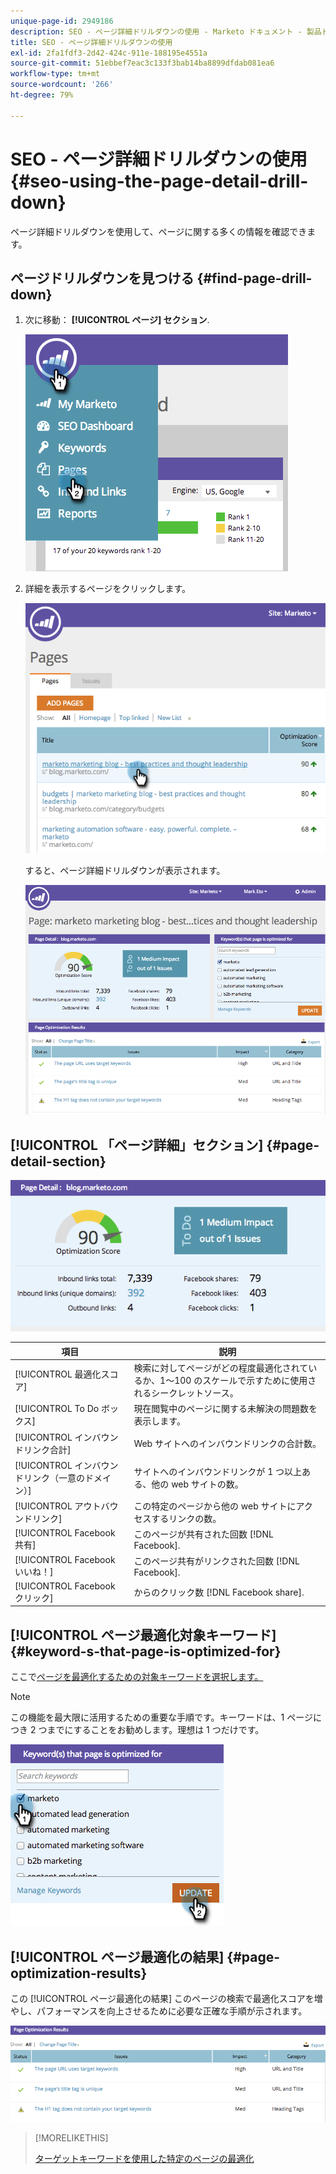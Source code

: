 ```yaml
---
unique-page-id: 2949186
description: SEO - ページ詳細ドリルダウンの使用 - Marketo ドキュメント - 製品ドキュメント
title: SEO - ページ詳細ドリルダウンの使用
exl-id: 2fa1fdf3-2d42-424c-911e-188195e4551a
source-git-commit: 51ebbef7eac3c133f3bab14ba8899dfdab081ea6
workflow-type: tm+mt
source-wordcount: '266'
ht-degree: 79%

---
```


# SEO - ページ詳細ドリルダウンの使用 {#seo-using-the-page-detail-drill-down}

ページ詳細ドリルダウンを使用して、ページに関する多くの情報を確認できます。

## ページドリルダウンを見つける {#find-page-drill-down}

1. 次に移動： **[!UICONTROL ページ] セクション**.

   ![](assets/image2014-9-17-21-3a54-3a53.png)

1. 詳細を表示するページをクリックします。

   ![](assets/image2014-9-17-21-3a54-3a58.png)

   すると、ページ詳細ドリルダウンが表示されます。

   ![](assets/image2014-9-17-21-3a55-3a2.png)

## [!UICONTROL 「ページ詳細」セクション] {#page-detail-section}

![](assets/image2014-9-17-21-3a55-3a46.png)

| 項目 | 説明 |
|---|---|
| [!UICONTROL 最適化スコア] | 検索に対してページがどの程度最適化されているか、1～100 のスケールで示すために使用されるシークレットソース。 |
| [!UICONTROL To Do ボックス] | 現在閲覧中のページに関する未解決の問題数を表示します。 |
| [!UICONTROL インバウンドリンク合計] | Web サイトへのインバウンドリンクの合計数。 |
| [!UICONTROL インバウンドリンク（一意のドメイン）] | サイトへのインバウンドリンクが 1 つ以上ある、他の web サイトの数。 |
| [!UICONTROL アウトバウンドリンク] | この特定のページから他の web サイトにアクセスするリンクの数。 |
| [!UICONTROL Facebook 共有] | このページが共有された回数 [!DNL Facebook]. |
| [!UICONTROL Facebook いいね！] | このページ共有がリンクされた回数 [!DNL Facebook]. |
| [!UICONTROL Facebook クリック] | からのクリック数 [!DNL Facebook share]. |

## [!UICONTROL ページ最適化対象キーワード] {#keyword-s-that-page-is-optimized-for}

ここで[ページを最適化するための対象キーワードを選択します。](/help/marketo/product-docs/additional-apps/seo/keywords/seo-optimize-specific-pages-with-targeted-keywords.md)

>[!NOTE]
>
>この機能を最大限に活用するための重要な手順です。キーワードは、1 ページにつき 2 つまでにすることをお勧めします。理想は 1 つだけです。

![](assets/image2014-9-17-21-3a56-3a35.png)

## [!UICONTROL ページ最適化の結果] {#page-optimization-results}

この [!UICONTROL ページ最適化の結果] このページの検索で最適化スコアを増やし、パフォーマンスを向上させるために必要な正確な手順が示されます。

![](assets/image2014-9-17-21-3a56-3a41.png)

>[!MORELIKETHIS]
>
>[ターゲットキーワードを使用した特定のページの最適化](/help/marketo/product-docs/additional-apps/seo/keywords/seo-optimize-specific-pages-with-targeted-keywords.md)
